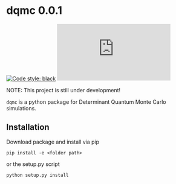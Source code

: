 # dqmc 0.0.1

[![Code style: black](https://img.shields.io/badge/code%20style-black-000000.svg)](https://github.com/psf/black)
[![GitHub license](https://badgen.net/github/license/Naereen/Strapdown.js)](https://github.com/Naereen/StrapDown.js/blob/master/LICENSE)

NOTE: This project is still under development!

`dqmc` is a python package for Determinant Quantum Monte Carlo simulations.

Installation
------------

Download package and install via pip
````commandline
pip install -e <folder path>
````
or the setup.py script
````commandline
python setup.py install
````
